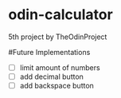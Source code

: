 # odin-calculator
5th project by TheOdinProject


#Future Implementations
- [ ] limit amount of numbers
- [ ] add decimal button
- [ ] add backspace button